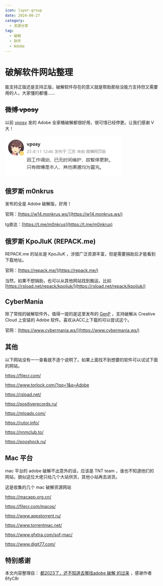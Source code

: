 ```yaml
---
icon: layer-group
date: 2024-08-27
category:
  - 资源分享
tag:
  - 破解
  - 软件
  - Adobe
---
```


# 破解软件网站整理

能支持正版还是支持正版，破解软件存在的意义就是帮助那些没能力支持但又需要用的人，大家懂的都懂……

## ~~微博 vposy~~

以前 [vposy](https://weibo.com/u/1112829033) 发的 Adobe 全家桶破解都很好用，很可惜已经停更。让我们感谢 V 大！

![vposy在微博上宣布暂停更新](/assets/p/vposy-weibo.png)

## 俄罗斯 m0nkrus

发布的全是 Adobe 破解版，好用！

官网：[https://w14.monkrus.ws/](https://w14.monkrus.ws/)

tg直达：[https://t.me/m0nkrus](https://t.me/m0nkrus)

## 俄罗斯 KpoJIuK (REPACK.me)

REPACK.me 的站长是 KpoJIuK ，涉猎广泛资源丰富，但是需要捐助后才能看到下载地址。

官网：[https://repack.me/](https://repack.me/)

当然，如果不想捐助，也可以从其他网站找到搬运，比如 [https://rsload.net/repack/kpojiuk/](https://rsload.net/repack/kpojiuk/)

## CyberMania

除了常规的破解软件外，值得一提的是这里发布的 [GenP](https://www.cybermania.ws/apps/genp/) ，支持破解从 Creative Cloud 上安装的 Adobe 软件。喜欢从ACC上下载的可以尝试这个。

官网：[https://www.cybermania.ws/](https://www.cybermania.ws/)

## 其他

以下网站没有一一查看就不逐个说明了。如果上面找不到想要的软件可以试试下面的网站。

https://filecr.com/

https://www.torlock.com/?qq=1&q=Adobe

https://rsload.net/

https://positiverecords.ru/

https://mloads.com/

https://rutor.info/

https://nnmclub.to/

https://pooshock.ru/

## Mac 平台

mac 平台的 adobe 破解不出意外的话，应该是 TNT team ，谁也不知道他们的网站，貌似这位大佬只给几个大站供货，其他小站再去进货。

这是收集的几个 mac 破解资源网站

https://macapp.org.cn/

https://filecr.com/macos/

https://www.appstorrent.ru/

https://www.torrentmac.net/

https://www.gfxtra.com/sof-mac/

https://www.digit77.com/

## 特别感谢

本文内容整理自： [都2023了，还不知道去哪找adobe 破解 的过来](https://hostloc.com/thread-1169500-1-1.html) ，感谢作者 6fyC8r
